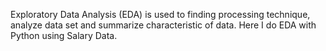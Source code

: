 Exploratory Data Analysis (EDA) is used to finding processing technique, analyze data set and summarize characteristic of data. Here I do EDA with Python using Salary Data. 
